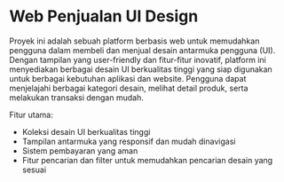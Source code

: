 
# Web Penjualan UI Design

Proyek ini adalah sebuah platform berbasis web untuk memudahkan pengguna dalam membeli dan menjual desain antarmuka pengguna (UI). Dengan tampilan yang user-friendly dan fitur-fitur inovatif, platform ini menyediakan berbagai desain UI berkualitas tinggi yang siap digunakan untuk berbagai kebutuhan aplikasi dan website. Pengguna dapat menjelajahi berbagai kategori desain, melihat detail produk, serta melakukan transaksi dengan mudah.

Fitur utama:
- Koleksi desain UI berkualitas tinggi
- Tampilan antarmuka yang responsif dan mudah dinavigasi
- Sistem pembayaran yang aman
- Fitur pencarian dan filter untuk memudahkan pencarian desain yang sesuai



